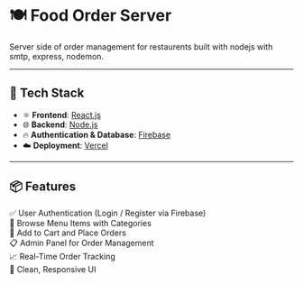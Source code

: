 # 🍽️  Food Order Server

Server side of order management for restaurents built with nodejs with smtp, express, nodemon.


---

## 🔧 Tech Stack

- ⚛️ **Frontend**: [React.js](https://reactjs.org/)
- 🌐 **Backend**: [Node.js](https://nodejs.org/)
- 🔥 **Authentication & Database**: [Firebase](https://firebase.google.com/)
- ☁️ **Deployment**: [Vercel](https://vercel.com/)

---

## 📦 Features

✅ User Authentication (Login / Register via Firebase)  
🍔 Browse Menu Items with Categories  
🛒 Add to Cart and Place Orders  
📋 Admin Panel for Order Management  
📈 Real-Time Order Tracking  
🎨 Clean, Responsive UI


